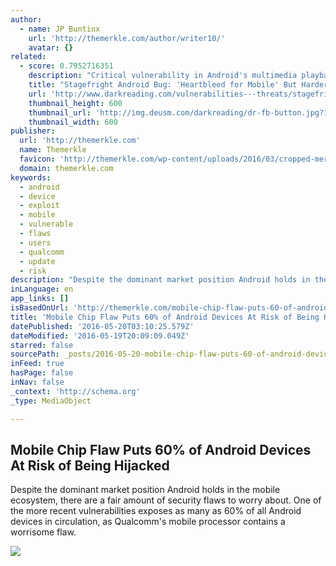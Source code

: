 ```yaml
---
author:
  - name: JP Buntinx
    url: 'http://themerkle.com/author/writer10/'
    avatar: {}
related:
  - score: 0.7952716351
    description: "Critical vulnerability in Android's multimedia playback engine is easy to exploit, requires no user interaction, and affects 95 percent of Android devices. Researchers have uncovered a remote code execution Android vulnerability that could be exploited with only a malicious media file and a phone number."
    title: "Stagefright Android Bug: 'Heartbleed for Mobile' But Harder To Patch"
    url: 'http://www.darkreading.com/vulnerabilities---threats/stagefright-android-bug-heartbleed-for-mobile-but-harder-to-patch/d/d-id/1321477'
    thumbnail_height: 600
    thumbnail_url: 'http://img.deusm.com/darkreading/dr-fb-button.jpg?104912'
    thumbnail_width: 600
publisher:
  url: 'http://themerkle.com'
  name: Themerkle
  favicon: 'http://themerkle.com/wp-content/uploads/2016/03/cropped-merkle-white-1-192x192.png'
  domain: themerkle.com
keywords:
  - android
  - device
  - exploit
  - mobile
  - vulnerable
  - flaws
  - users
  - qualcomm
  - update
  - risk
description: "Despite the dominant market position Android holds in the mobile ecosystem, there are a fair amount of security flaws to worry about. One of the more recent vulnerabilities exposes as many as 60% of all Android devices in circulation, as Qualcomm's mobile processor contains a worrisome flaw."
inLanguage: en
app_links: []
isBasedOnUrl: 'http://themerkle.com/mobile-chip-flaw-puts-60-of-android-devices-at-risk-of-being-hijacked/'
title: 'Mobile Chip Flaw Puts 60% of Android Devices At Risk of Being Hijacked'
datePublished: '2016-05-20T03:10:25.579Z'
dateModified: '2016-05-19T20:09:09.049Z'
starred: false
sourcePath: _posts/2016-05-20-mobile-chip-flaw-puts-60-of-android-devices-at-risk-of-bein.md
inFeed: true
hasPage: false
inNav: false
_context: 'http://schema.org'
_type: MediaObject

---
```

<article style=""><h1>Mobile Chip Flaw Puts 60% of Android Devices At Risk of Being Hijacked</h1><p>Despite the dominant market position Android holds in the mobile ecosystem, there are a fair amount of security flaws to worry about. One of the more recent vulnerabilities exposes as many as 60% of all Android devices in circulation, as Qualcomm's mobile processor contains a worrisome flaw.</p><img src="http://themerkle.com/wp-content/uploads/2016/05/shutterstock_352324304.jpg" /></article>